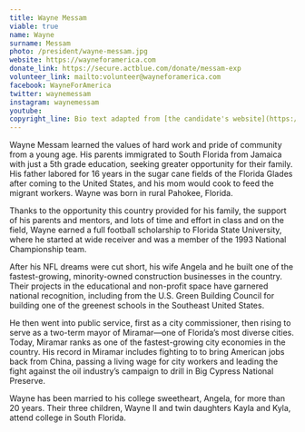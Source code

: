 ```yaml
---
title: Wayne Messam
viable: true
name: Wayne
surname: Messam
photo: /president/wayne-messam.jpg
website: https://wayneforamerica.com
donate_link: https://secure.actblue.com/donate/messam-exp
volunteer_link: mailto:volunteer@wayneforamerica.com
facebook: WayneForAmerica
twitter: waynemessam
instagram: waynemessam
youtube: 
copyright_line: Bio text adapted from [the candidate's website](https://wayneforamerica.com/about/) and may be &copy;2019 Wayne Messam for America.
---
```

Wayne Messam learned the values of hard work and pride of community from a young age. His parents immigrated to South Florida from Jamaica with just a 5th grade education, seeking greater opportunity for their family. His father labored for 16 years in the sugar cane fields of the Florida Glades after coming to the United States, and his mom would cook to feed the migrant workers. Wayne was born in rural Pahokee, Florida.

Thanks to the opportunity this country provided for his family, the support of his parents and mentors, and lots of time and effort in class and on the field, Wayne earned a full football scholarship to Florida State University, where he started at wide receiver and was a member of the 1993 National Championship team.

After his NFL dreams were cut short, his wife Angela and he built one of the fastest-growing, minority-owned construction businesses in the country. Their projects in the educational and non-profit space have garnered national recognition, including from the U.S. Green Building Council for building one of the greenest schools in the Southeast United States.

He then went into public service, first as a city commissioner, then rising to serve as a two-term mayor of Miramar—one of Florida’s most diverse cities. Today, Miramar ranks as one of the fastest-growing city economies in the country. His record in Miramar includes fighting to to bring American jobs back from China, passing a living wage for city workers and leading the fight against the oil industry’s campaign to drill in Big Cypress National Preserve.

Wayne has been married to his college sweetheart, Angela, for more than 20 years. Their three children, Wayne II and twin daughters Kayla and Kyla, attend college in South Florida.
